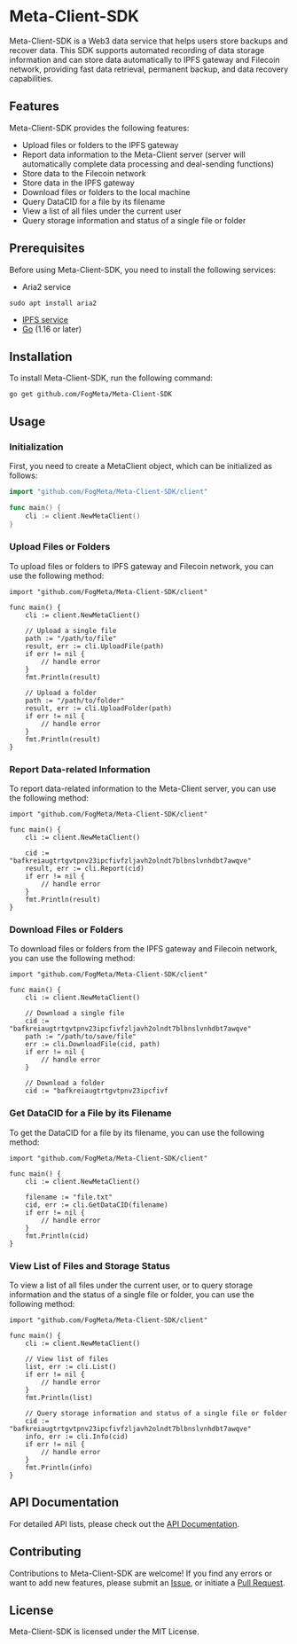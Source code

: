 # Meta-Client-SDK

Meta-Client-SDK is a Web3 data service that helps users store backups and recover data. This SDK supports automated recording of data storage information and can store data automatically to IPFS gateway and Filecoin network, providing fast data retrieval, permanent backup, and data recovery capabilities.

## Features

Meta-Client-SDK provides the following features:

- Upload files or folders to the IPFS gateway
- Report data information to the Meta-Client server (server will automatically complete data processing and deal-sending functions)
- Store data to the Filecoin network
- Store data in the IPFS gateway
- Download files or folders to the local machine
- Query DataCID for a file by its filename
- View a list of all files under the current user
- Query storage information and status of a single file or folder

## Prerequisites

Before using Meta-Client-SDK, you need to install the following services:

- Aria2 service

```
sudo apt install aria2
```
- [IPFS service](https://docs.ipfs.tech/install/command-line/#install-official-binary-distributions)
- [Go](https://golang.org/dl/) (1.16 or later)

## Installation

To install Meta-Client-SDK, run the following command:

```
go get github.com/FogMeta/Meta-Client-SDK
```


## Usage

### Initialization

First, you need to create a MetaClient object, which can be initialized as follows:

```go
import "github.com/FogMeta/Meta-Client-SDK/client"

func main() {
    cli := client.NewMetaClient()
}
```
### Upload Files or Folders
To upload files or folders to IPFS gateway and Filecoin network, you can use the following method:
```
import "github.com/FogMeta/Meta-Client-SDK/client"

func main() {
    cli := client.NewMetaClient()

    // Upload a single file
    path := "/path/to/file"
    result, err := cli.UploadFile(path)
    if err != nil {
        // handle error
    }
    fmt.Println(result)

    // Upload a folder
    path := "/path/to/folder"
    result, err := cli.UploadFolder(path)
    if err != nil {
        // handle error
    }
    fmt.Println(result)
}

```
### Report Data-related Information
To report data-related information to the Meta-Client server, you can use the following method:

```
import "github.com/FogMeta/Meta-Client-SDK/client"

func main() {
    cli := client.NewMetaClient()

    cid := "bafkreiaugtrtgvtpnv23ipcfivfzljavh2olndt7blbnslvnhdbt7awqve"
    result, err := cli.Report(cid)
    if err != nil {
        // handle error
    }
    fmt.Println(result)
}

```
### Download Files or Folders
To download files or folders from the IPFS gateway and Filecoin network, you can use the following method:

```
import "github.com/FogMeta/Meta-Client-SDK/client"

func main() {
    cli := client.NewMetaClient()

    // Download a single file
    cid := "bafkreiaugtrtgvtpnv23ipcfivfzljavh2olndt7blbnslvnhdbt7awqve"
    path := "/path/to/save/file"
    err := cli.DownloadFile(cid, path)
    if err != nil {
        // handle error
    }

    // Download a folder
    cid := "bafkreiaugtrtgvtpnv23ipcfivf

```

### Get DataCID for a File by its Filename
To get the DataCID for a file by its filename, you can use the following method:
```
import "github.com/FogMeta/Meta-Client-SDK/client"

func main() {
    cli := client.NewMetaClient()

    filename := "file.txt"
    cid, err := cli.GetDataCID(filename)
    if err != nil {
        // handle error
    }
    fmt.Println(cid)
}

```
### View List of Files and Storage Status
To view a list of all files under the current user, or to query storage information and the status of a single file or folder, you can use the following method:
```
import "github.com/FogMeta/Meta-Client-SDK/client"

func main() {
    cli := client.NewMetaClient()

    // View list of files
    list, err := cli.List()
    if err != nil {
        // handle error
    }
    fmt.Println(list)

    // Query storage information and status of a single file or folder
    cid := "bafkreiaugtrtgvtpnv23ipcfivfzljavh2olndt7blbnslvnhdbt7awqve"
    info, err := cli.Info(cid)
    if err != nil {
        // handle error
    }
    fmt.Println(info)
}

```
## API Documentation

For detailed API lists, please check out the [API Documentation](meta-client-sdk/document/api.md ':include').

## Contributing

Contributions to Meta-Client-SDK are welcome! If you find any errors or want to add new features, please submit an [Issue](https://github.com/FogMeta/meta-client-sdk/issues), or initiate a [Pull Request](https://github.com/FogMeta/meta-client-sdk/pulls).

## License

Meta-Client-SDK is licensed under the MIT License.
